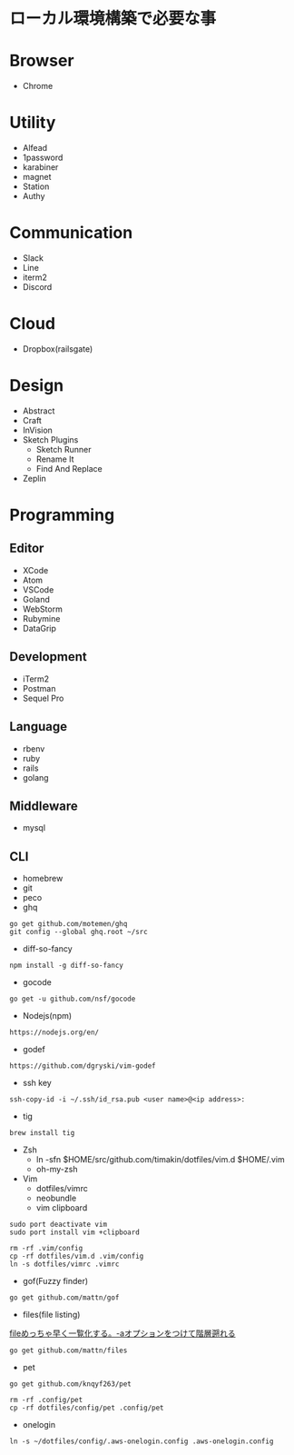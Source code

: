 ローカル環境構築で必要な事
========================

# Browser

- Chrome

# Utility

- Alfead
- 1password
- karabiner
- magnet
- Station
- Authy

# Communication

- Slack
- Line
- iterm2
- Discord

# Cloud

- Dropbox(railsgate)

# Design
- Abstract
- Craft
- InVision
- Sketch Plugins
  - Sketch Runner
  - Rename It
  - Find And Replace
- Zeplin

# Programming

## Editor

- XCode
- Atom
- VSCode
- Goland
- WebStorm
- Rubymine
- DataGrip

## Development

- iTerm2
- Postman
- Sequel Pro

## Language

- rbenv
- ruby
- rails
- golang

## Middleware

- mysql

## CLI

- homebrew
- git
- peco
- ghq

```
go get github.com/motemen/ghq
git config --global ghq.root ~/src
```

- diff-so-fancy

```
npm install -g diff-so-fancy
```

- gocode

```
go get -u github.com/nsf/gocode
```

- Nodejs(npm)

```
https://nodejs.org/en/
```

- godef

```
https://github.com/dgryski/vim-godef
```

- ssh key

```
ssh-copy-id -i ~/.ssh/id_rsa.pub <user name>@<ip address>:
```

- tig

```
brew install tig
```

- Zsh
  - ln -sfn $HOME/src/github.com/timakin/dotfiles/vim.d $HOME/.vim
  - oh-my-zsh
- Vim
  - dotfiles/vimrc
  - neobundle
  - vim clipboard


```
sudo port deactivate vim
sudo port install vim +clipboard
```

```
rm -rf .vim/config
cp -rf dotfiles/vim.d .vim/config
ln -s dotfiles/vimrc .vimrc
```

- gof(Fuzzy finder)

```
go get github.com/mattn/gof
```

- files(file listing)

[fileめっちゃ早く一覧化する。-aオプションをつけて階層遡れる](https://github.com/mattn/files)

```
go get github.com/mattn/files
```

- pet

```
go get github.com/knqyf263/pet
```

```
rm -rf .config/pet
cp -rf dotfiles/config/pet .config/pet
```

- onelogin

```
ln -s ~/dotfiles/config/.aws-onelogin.config .aws-onelogin.config
```